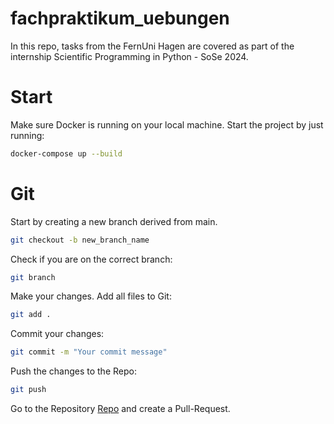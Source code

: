# fachpraktikum_uebungen
In this repo, tasks from the FernUni Hagen are covered as part of the internship Scientific Programming in Python - SoSe 2024.

# Start
Make sure Docker is running on your local machine.
Start the project by just running:

```bash
docker-compose up --build
```

# Git
Start by creating a new branch derived from main.
```bash
git checkout -b new_branch_name
```
Check if you are on the correct branch:
```bash
git branch
```
Make your changes.
Add all files to Git:
```bash
git add .
```
Commit your changes:
```bash
git commit -m "Your commit message"
```
Push the changes to the Repo:
```bash
git push
```
Go to the Repository
[Repo](https://github.com/DanielLanghann/fachpraktikum_uebungen)
and create a Pull-Request.